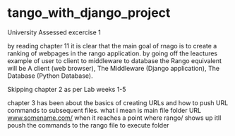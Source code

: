 # tango_with_django_project
University Assessed excercise 1 

by reading chapter 11 it is clear that the main goal of rnago is to create a ranking of webpages in the rango application.
by going off the leactures example of user to client to middleware to database the Rango equivalent will be
A client (web browser), The Middleware (Django application), The Database (Python Database).


Skipping chapter 2 as per Lab weeks 1-5


chapter 3 has been about the basics of creating URLs and how to push URL commands to subsequent files. 
what i mean is main file folder URL www.somename.com/ when it reaches a point where rango/ shows up
itll poush the commands to the rango file to execute folder

